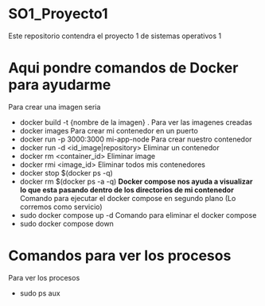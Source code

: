 # SO1_Proyecto1
Este repositorio contendra el proyecto 1 de sistemas operativos 1


# Aqui pondre comandos de Docker para ayudarme
Para crear una imagen seria
- docker build -t {nombre de la imagen} .
Para ver las imagenes creadas
- docker images
Para crear mi contenedor en un puerto
- docker run -p 3000:3000 mi-app-node
Para crear nuestro contenedor
- docker run -d <id_image|repository>
Eliminar un contenedor
- docker rm <container_id>
Eliminar image
- docker rmi <image_id>
Eliminar todos mis contenedores
- docker stop $(docker ps -q)
- docker rm $(docker ps -a -q)
**Docker compose nos ayuda a visualizar lo que esta pasando dentro de los directorios de mi contenedor**
Comando para ejecutar el docker compose en segundo plano (Lo corremos como servicio)
- sudo docker compose up -d
Comando para eliminar el docker compose
- sudo docker compose down


# Comandos para ver los procesos
Para ver los procesos
- sudo ps aux